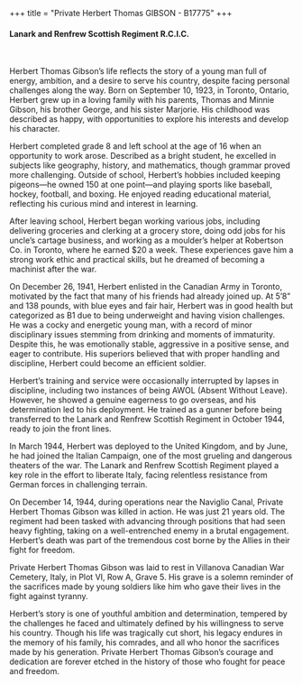 +++
title = "Private Herbert Thomas GIBSON - B17775"
+++

#### Lanark and Renfrew Scottish Regiment R.C.I.C.
<br>


Herbert Thomas Gibson’s life reflects the story of a young man full of energy, ambition, and a desire to serve his country, despite facing personal challenges along the way. 
Born on September 10, 1923, in Toronto, Ontario, Herbert grew up in a loving family with his parents, Thomas and Minnie Gibson, his brother George, and his sister Marjorie. His childhood was described as happy, with opportunities to explore his interests and develop his character.

Herbert completed grade 8 and left school at the age of 16 when an opportunity to work arose. Described as a bright student, he excelled in subjects like geography, history, and mathematics, though grammar proved more challenging. Outside of school, Herbert’s hobbies included keeping pigeons—he owned 150 at one point—and playing sports like baseball, hockey, football, and boxing. He enjoyed reading educational material, reflecting his curious mind and interest in learning.

After leaving school, Herbert began working various jobs, including delivering groceries and clerking at a grocery store, doing odd jobs for his uncle’s cartage business, and working as a moulder’s helper at Robertson Co. in Toronto, where he earned $20 a week. These experiences gave him a strong work ethic and practical skills, but he dreamed of becoming a machinist after the war.

On December 26, 1941, Herbert enlisted in the Canadian Army in Toronto, motivated by the fact that many of his friends had already joined up. At 5’8” and 138 pounds, with blue eyes and fair hair, Herbert was in good health but categorized as B1 due to being underweight and having vision challenges. He was a cocky and energetic young man, with a record of minor disciplinary issues stemming from drinking and moments of immaturity. Despite this, he was emotionally stable, aggressive in a positive sense, and eager to contribute. His superiors believed that with proper handling and discipline, Herbert could become an efficient soldier.

Herbert’s training and service were occasionally interrupted by lapses in discipline, including two instances of being AWOL (Absent Without Leave). However, he showed a genuine eagerness to go overseas, and his determination led to his deployment. He trained as a gunner before being transferred to the Lanark and Renfrew Scottish Regiment in October 1944, ready to join the front lines.

In March 1944, Herbert was deployed to the United Kingdom, and by June, he had joined the Italian Campaign, one of the most grueling and dangerous theaters of the war. The Lanark and Renfrew Scottish Regiment played a key role in the effort to liberate Italy, facing relentless resistance from German forces in challenging terrain.

On December 14, 1944, during operations near the Naviglio Canal, Private Herbert Thomas Gibson was killed in action. He was just 21 years old. The regiment had been tasked with advancing through positions that had seen heavy fighting, taking on a well-entrenched enemy in a brutal engagement. Herbert’s death was part of the tremendous cost borne by the Allies in their fight for freedom.

Private Herbert Thomas Gibson was laid to rest in Villanova Canadian War Cemetery, Italy, in Plot VI, Row A, Grave 5. His grave is a solemn reminder of the sacrifices made by young soldiers like him who gave their lives in the fight against tyranny.

Herbert’s story is one of youthful ambition and determination, tempered by the challenges he faced and ultimately defined by his willingness to serve his country. Though his life was tragically cut short, his legacy endures in the memory of his family, his comrades, and all who honor the sacrifices made by his generation. Private Herbert Thomas Gibson’s courage and dedication are forever etched in the history of those who fought for peace and freedom.

